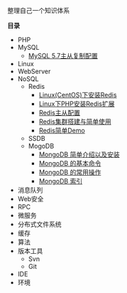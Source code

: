整理自己一个知识体系


**目录**

 * PHP
 * MySQL
    - [MySQL 5.7主从复制配置][10]
 * Linux
 * WebServer
 * NoSQL
    - Redis
      - [Linux(CentOS)下安装Redis][1]
      - [Linux下PHP安装Redis扩展][2]
      - [Redis主从配置][3]
      - [Redis集群搭建与简单使用][4]
      - [Redis简单Demo][5]
    - SSDB
    - MogoDB
      - [MongoDB 简单介绍以及安装][6]
      - [MongoDB 的基本命令][7]
      - [MongoDB 的常用操作][8]
      - [MongoDB 索引][9]
 * 消息队列
 * Web安全
 * RPC
 * 微服务
 * 分布式文件系统
 * 缓存
 * 算法
 * 版本工具
    - Svn
    - Git
 * IDE
 * 环境


  [1]: http://upupjie.com/2017/02/13/Linux%28CentOS%29%E4%B8%8B%E5%AE%89%E8%A3%85Redis%EF%BC%88%E4%B8%80%EF%BC%89/
  [2]: http://upupjie.com/2017/02/21/Linux%E4%B8%8BPHP%E5%AE%89%E8%A3%85Redis%E6%89%A9%E5%B1%95%EF%BC%88%E4%BA%8C%EF%BC%89/
  [3]: http://upupjie.com/2017/03/07/Redis%E4%B8%BB%E4%BB%8E%E9%85%8D%E7%BD%AE%EF%BC%88%E4%B8%89%EF%BC%89/
  [4]: http://upupjie.com/2017/03/07/Redis%E9%9B%86%E7%BE%A4%E6%90%AD%E5%BB%BA%E4%B8%8E%E7%AE%80%E5%8D%95%E4%BD%BF%E7%94%A8%EF%BC%88%E5%9B%9B%EF%BC%89/
  [5]: https://github.com/a330202207/Redis_demo
  [6]: http://upupjie.com/2017/03/30/MongoDB%E7%AE%80%E5%8D%95%E4%BB%8B%E7%BB%8D%E4%BB%A5%E5%8F%8A%E5%AE%89%E8%A3%85%EF%BC%88%E4%B8%80%EF%BC%89/
  [7]: http://upupjie.com/2017/04/28/MongoDB%E7%9A%84%E5%9F%BA%E6%9C%AC%E5%91%BD%E4%BB%A4%EF%BC%88%E4%BA%8C%EF%BC%89/
  [8]: http://upupjie.com/2017/04/29/MongoDB%E7%9A%84%E5%B8%B8%E7%94%A8%E6%93%8D%E4%BD%9C%EF%BC%88%E4%B8%89%EF%BC%89/
  [9]: http://upupjie.com/2017/04/30/MongoDB%E7%B4%A2%E5%BC%95%EF%BC%88%E5%9B%9B%EF%BC%89/
  [10]: http://upupjie.com/2017/07/16/MySQL5-7-%E4%B8%BB%E4%BB%8E%E5%A4%8D%E5%88%B6%E9%85%8D%E7%BD%AE/